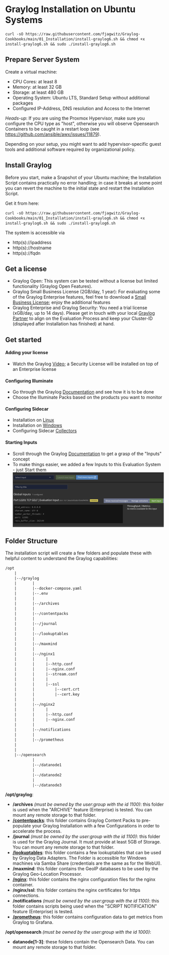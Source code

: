 # Graylog Installation on Ubuntu Systems

    curl -sO https://raw.githubusercontent.com/fjagwitz/Graylog-Cookbooks/main/01_Installation/install-graylog6.sh && chmod +x install-graylog6.sh && sudo ./install-graylog6.sh

## Prepare Server System

Create a virtual machine:

- CPU Cores: at least 8
- Memory: at least 32 GB
- Storage: at least 480 GB
- Operating System: Ubuntu LTS, Standard Setup without additional packages
- Configured IP-Address, DNS resolution and Access to the Internet

_Heads-up_: If you are using the Proxmox Hypervisor, make sure you configure the CPU type as "host", otherwise you will observe Opensearch Containers to be caught in a restart loop (see https://github.com/ansible/awx/issues/11879). 

Depending on your setup, you might want to add hypervisor-specific guest tools and additional software required by organizational policy.

## Install Graylog

Before you start, make a Snapshot of your Ubuntu machine; the Installation Script contains practically no error handling; in case it breaks at some point you can revert the machine to the initial state and restart the Installation Script.

Get it from here:

    curl -sO https://raw.githubusercontent.com/fjagwitz/Graylog-Cookbooks/main/01_Installation/install-graylog6.sh && chmod +x install-graylog6.sh && sudo ./install-graylog6.sh

The system is accessible via

- http(s)://ipaddress
- http(s)://hostname
- http(s)://fqdn

## Get a license

- Graylog Open: This system can be tested without a license but limited functionality (Graylog Open Features). 
- Graylog Small Business License (2GB/day, 1 year): For evaluating some of the Graylog Enterprise features, feel free to download a [Small Business License](https://graylog.org/products/small-business); enjoy the additional features
- Graylog Enterprise and Graylog Security: You need a trial license (xGB/day, up to 14 days). Please get in touch with your local [Graylog Partner](https://cybercompare.com/de/providers/graylog-germany-gmbh/#provider-contact) to align on the Evaluation Process and keep your Cluster-ID (displayed after Installation has finished) at hand.  

## Get started
#### Adding your license
- Watch the Graylog [Video](https://graylog.org/videos/enterprise-license-install/); a Security License will be installed on top of an Enterprise license

#### Configuring Illuminate
- Go through the Graylog [Documentation](https://go2docs.graylog.org/illuminate-current/installing_illuminate/installing_graylog_illuminate.htm) and see how it is to be done
- Choose the Illuminate Packs based on the products you want to monitor

#### Configuring Sidecar
- Installation on [Linux](https://go2docs.graylog.org/current/getting_in_log_data/install_sidecar_on_linux.htm)
- Installation on [Windows](https://go2docs.graylog.org/current/getting_in_log_data/install_sidecar_on_windows.htm)
- Configuring Sidecar [Collectors](https://go2docs.graylog.org/current/getting_in_log_data/set_up_sidecar_collectors.htm)

#### Starting Inputs
- Scroll through the Graylog [Documentation](https://go2docs.graylog.org/current/getting_in_log_data/inputs.htm) to get a grasp of the "Inputs" concept
- To make things easier, we added a few Inputs to this Evaluation System - just Start them
![START INPUT](images/start_input.png)

## Folder Structure

The installation script will create a few folders and populate these with helpful content to understand the Graylog capabilities:

    /opt
        |
        |--/graylog
        |       |
        |       |--docker-compose.yaml
        |       |--.env
        |       |
        |       |--/archives
        |       |
        |       |--/contentpacks
        |       |
        |       |--/journal
        |       |
        |       |--/lookuptables
        |       |
        |       |--/maxmind
        |       |
        |       |--/nginx1
        |       |     |
        |       |     |--http.conf
        |       |     |--nginx.conf
        |       |     |--stream.conf
        |       |     |
        |       |     |--ssl
        |       |         |--cert.crt
        |       |         |--cert.key
        |       |
        |       |--/nginx2
        |       |     |
        |       |     |--http.conf
        |       |     |--nginx.conf
        |       |
        |       |--/notifications
        |       |
        |       |--/prometheus
        |
        |
        |--/opensearch
                |
                |--/datanode1
                |
                |--/datanode2
                |
                |--/datanode3

**/opt/graylog**:

- **/archives** _(must be owned by the user:group with the id 1100)_: this folder is used when the "ARCHIVE" feature (Enterprise) is tested. You can mount any remote storage to that folder.
- [**/contentpacks**](https://github.com/fjagwitz/Graylog-Cookbooks/tree/main/01_Installation/compose/contentpacks): this folder contains Graylog Content Packs to pre-populate your Graylog Installation with a few Configurations in order to accelerate the process.
- **/journal** _(must be owned by the user:group with the id 1100)_: this folder is used for the Graylog Journal. It must provide at least 5GB of Storage. You can mount any remote storage to that folder.
- [**/lookuptables**](https://github.com/fjagwitz/Graylog-Cookbooks/tree/main/01_Installation/compose/lookuptables): this folder contains a few lookuptables that can be used by Graylog Data Adapters. The Folder is accessible for Windows machines via Samba Share (credentials are the same as for the WebUI).
- **/maxmind**: this folder contains the GeoIP databases to be used by the Graylog Geo-Location Processor.
- [**/nginx**](https://github.com/fjagwitz/Graylog-Cookbooks/tree/main/01_Installation/compose/nginx): this folder contains the nginx configuration files for the nginx container.
- **/nginx/ssl**: this folder contains the nginx certificates for https connections.
- **/notifications** _(must be owned by the user:group with the id 1100)_: this folder contains scripts being used when the "SCRIPT NOTIFICATION" feature (Enterprise) is tested.
- [**/prometheus**](https://github.com/fjagwitz/Graylog-Cookbooks/tree/main/01_Installation/compose/prometheus): this folder contains configuration data to get metrics from Graylog to Grafana.

**/opt/opensearch** _(must be owned by the user:group with the id 1000)_:

- **datanode[1-3]**: these folders contain the Opensearch Data. You can mount any remote storage to that folder.
